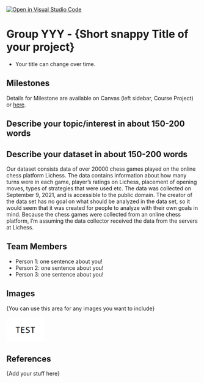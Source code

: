 [![Open in Visual Studio Code](https://classroom.github.com/assets/open-in-vscode-f059dc9a6f8d3a56e377f745f24479a46679e63a5d9fe6f495e02850cd0d8118.svg)](https://classroom.github.com/online_ide?assignment_repo_id=5918368&assignment_repo_type=AssignmentRepo)
# Group YYY - {Short snappy Title of your project}

- Your title can change over time.

## Milestones

Details for Milestone are available on Canvas (left sidebar, Course Project) or [here](https://firas.moosvi.com/courses/data301/project/milestone01.html).

## Describe your topic/interest in about 150-200 words


## Describe your dataset in about 150-200 words

Our dataset consists data of over 20000 chess games played on the online chess platform Lichess. The data contains information about how many turns were in each game, player’s ratings on Lichess, placement of opening moves, types of strategies that were used etc. The data was collected on September 9, 2021, and is accessible to the public domain. The creator of the data set has no goal on what should be analyzed in the data set, so it would seem that it was created for people to analyze with their own goals in mind. Because the chess games were collected from an online chess platform, I’m assuming the data collector received the data from the servers at Lichess.


## Team Members

- Person 1: one sentence about you!
- Person 2: one sentence about you!
- Person 3: one sentence about you!

## Images

{You can use this area for any images you want to include}

<img src ="images/test.png" width="100px">

## References

{Add your stuff here}



